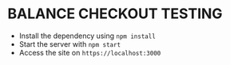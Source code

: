 # BALANCE CHECKOUT TESTING

* Install the dependency using `npm install`
* Start the server with `npm start`
* Access the site on `https://localhost:3000`